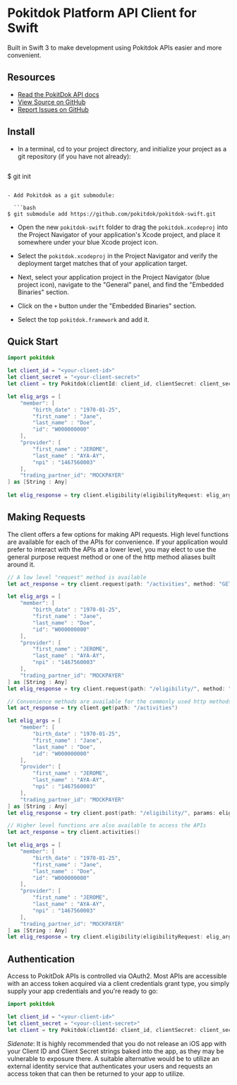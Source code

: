 # Pokitdok Platform API Client for Swift

Built in Swift 3 to make development using Pokitdok APIs easier and more convenient.

## Resources
* [Read the PokitDok API docs][apidocs]
* [View Source on GitHub][code]
* [Report Issues on GitHub][issues]

[apidocs]: https://platform.pokitdok.com/documentation/v4#/
[code]: https://github.com/pokitdok/pokitdok-swift
[issues]: https://github.com/pokitdok/pokitdok-swift/issues

## Install

- In a terminal, cd to your project directory, and initialize your project as a git repository (if you have not already):

  ```bash
$ git init
```

- Add Pokitdok as a git submodule:

  ```bash
$ git submodule add https://github.com/pokitdok/pokitdok-swift.git
```

- Open the new `pokitdok-swift` folder to drag the `pokitdok.xcodeproj` into the Project Navigator of your application's Xcode project, and place it somewhere under your blue Xcode project icon.

- Select the `pokitdok.xcodeproj` in the Project Navigator and verify the deployment target matches that of your application target.

- Next, select your application project in the Project Navigator (blue project icon), navigate to the "General" panel, and find the "Embedded Binaries" section.

- Click on the `+` button under the "Embedded Binaries" section.

- Select the top `pokitdok.framework` and add it.

## Quick Start
```swift
import pokitdok

let client_id = "<your-client-id>"
let client_secret = "<your-client-secret>"
let client = try Pokitdok(clientId: client_id, clientSecret: client_secret)

let elig_args = [
    "member": [
        "birth_date" : "1970-01-25",
        "first_name" : "Jane",
        "last_name" : "Doe",
        "id": "W000000000"
    ],
    "provider": [
        "first_name" : "JEROME",
        "last_name" : "AYA-AY",
        "npi" : "1467560003"
    ],
    "trading_partner_id": "MOCKPAYER"
] as [String : Any]
        
let elig_response = try client.eligibility(eligibilityRequest: elig_args)
```
## Making Requests

The client offers a few options for making API requests. High level functions are available for each of the APIs for convenience. If your application would prefer to interact with the APIs at a lower level, you may elect to use the general purpose request method or one of the http method aliases built around it.

```swift
// A low level "request" method is available
let act_response = try client.request(path: "/activities", method: "GET")

let elig_args = [
    "member": [
        "birth_date" : "1970-01-25",
        "first_name" : "Jane",
        "last_name" : "Doe",
        "id": "W000000000"
    ],
    "provider": [
        "first_name" : "JEROME",
        "last_name" : "AYA-AY",
        "npi" : "1467560003"
    ],
    "trading_partner_id": "MOCKPAYER"
] as [String : Any]
let elig_response = try client.request(path: "/eligibility/", method: "POST", params: elig_args)

// Convenience methods are available for the commonly used http methods built around the request method
let act_response = try client.get(path: "/activities")

let elig_args = [
    "member": [
        "birth_date" : "1970-01-25",
        "first_name" : "Jane",
        "last_name" : "Doe",
        "id": "W000000000"
    ],
    "provider": [
        "first_name" : "JEROME",
        "last_name" : "AYA-AY",
        "npi" : "1467560003"
    ],
    "trading_partner_id": "MOCKPAYER"
] as [String : Any]
let elig_response = try client.post(path: "/eligibility/", params: elig_args)

// Higher level functions are also available to access the APIs
let act_response = try client.activities()

let elig_args = [
    "member": [
        "birth_date" : "1970-01-25",
        "first_name" : "Jane",
        "last_name" : "Doe",
        "id": "W000000000"
    ],
    "provider": [
        "first_name" : "JEROME",
        "last_name" : "AYA-AY",
        "npi" : "1467560003"
    ],
    "trading_partner_id": "MOCKPAYER"
] as [String : Any]
let elig_response = try client.eligibility(eligibilityRequest: elig_args)
```
## Authentication
Access to PokitDok APIs is controlled via OAuth2. Most APIs are accessible with an access token acquired via a client credentials grant type, you simply supply your app credentials and you're ready to go:
```swift
import pokitdok

let client_id = "<your-client-id>"
let client_secret = "<your-client-secret>"
let client = try Pokitdok(clientId: client_id, clientSecret: client_secret)
```
*Sidenote*: It is highly recommended that you do not release an iOS app with your Client ID and Client Secret strings baked into the app, as they may be vulnerable to exposure there. A suitable alternative would be to utilize an external identity service that authenticates your users and requests an access token that can then be returned to your app to utilize.
